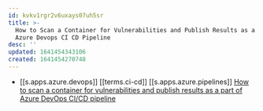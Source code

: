 ```yaml
---
id: kvkv1rgr2v6uxays07uh5sr
title: >-
  How to Scan a Container for Vulnerabilities and Publish Results as a Part of
  Azure Devops CI CD Pipeline
desc: ''
updated: 1641454343106
created: 1641454270748
---
```



- [[s.apps.azure.devops]] [[terms.ci-cd]] [[s.apps.azure.pipelines]] [How to scan a container for vulnerabilities and publish results as a part of Azure DevOps CI/CD pipeline][1]

[1]: https://www.winopsdba.com/blog/azure-cloud-container-build-scan-publish.html
